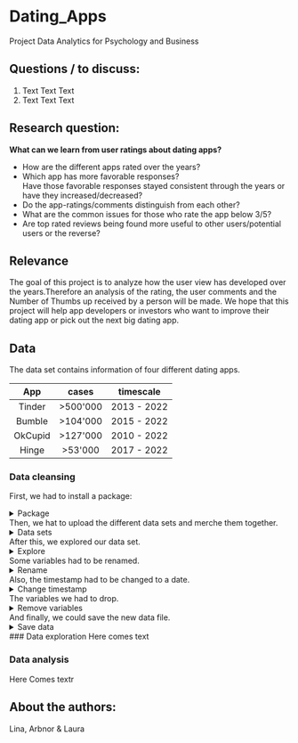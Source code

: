 # Dating_Apps
Project Data Analytics for Psychology and Business

## Questions / to discuss:

  1. Text Text Text
  2. Text Text Text
     
## Research question: 
**What can we learn from user ratings about dating apps?**

- How are the different apps rated over the years?
- Which app has more favorable responses? <br>Have those favorable responses stayed   consistent through the years or have they increased/decreased?
- Do the app-ratings/comments distinguish from each other?
- What are the common issues for those who rate the app below 3/5?
- Are top rated reviews being found more useful to other users/potential users or the reverse?

## Relevance
The goal of this project is to analyze how the user view has developed over the years.Therefore an analysis of the rating, the user comments and the Number of Thumbs up received by a person will be made. We hope that this project will help app developers or investors who want to improve their dating app or pick out the next big dating app.

## Data
The data set contains information of four different dating apps. 

| App | cases  | timescale  |
| :---:   | :-: | :-: |
| Tinder | >500'000 | 2013 - 2022 |
| Bumble | >104'000 | 2015 - 2022 |
| OkCupid | >127'000 | 2010 - 2022 |
| Hinge | >53'000 | 2017 - 2022 |

### Data cleansing

First, we had to install a package: 
<!-- blank line -->  
<details>
<summary markdown="span">Package</summary>
<!-- blank line -->    
install.packages("readxl")<br>
library(readxl)<br>  
</details>
<!-- blank line -->  
Then, we hat to upload the different data sets and merche them together.
<!-- blank line -->  
<details>
<summary markdown="span">Data sets</summary>
<!-- blank line -->  
Tinder <- read_excel(file.choose(), na = "NA")<br>
Bumble <- read_excel(file.choose(), na = "NA")<br>
OkCupid <- read_excel(file.choose(), na = "NA")<br>
Hinge <- read_excel(file.choose(), na = "NA")<br>
<!-- blank line -->
<br>
<!-- blank line -->
#Create full data set<br>
Dating_Data_all <- rbind(Tinder, Bumble, OkCupid, Hinge)<br>
</details>
<!-- blank line -->  
After this, we explored our data set. 
<details>
<summary markdown="span">Explore</summary> 
<!-- blank line -->   
str(Dating_Data_all)
</details>
<!-- blank line -->  
Some variables had to be renamed. 
<details>
<summary markdown="span">Rename</summary> 
<!-- blank line -->  
Dating_Data_all <- Dating_Data_all %>% rename(Date_Time = at) <br>
colnames(Dating_Data_all)
<!-- blank line -->
<br>
<!-- blank line -->
Dating_Data_all <- Dating_Data_all %>% rename(replied_Date_Time = repliedAt)<br>
colnames(Dating_Data_all)
</details>
<!-- blank line -->   
Also, the timestamp had to be changed to a date. 
<details>
<summary markdown="span">Change timestamp</summary>      
#Change Timestamp<br>
Dating_Data_all$Date <- as.Date(Dating_Data_all$Date_Time)<br>
Dating_Data_all$Date_Reply <- as.Date(Dating_Data_all$replied_Date_Time)
</details>
<!-- blank line -->  
The variables we had to drop. 
<details>
<summary markdown="span">Remove variables</summary>       
#Drop variables and create final data set<br>
Dating_App_Final <- within(Dating_Data_all, rm(Time, Date_Time, replied_Date_Time))
</details>
<!-- blank line -->  
And finally, we could save the new data file. 
<details>
<summary markdown="span">Save data</summary>    
#save Datafile<br>
write_csv2(Dating_App_Final, file="Dating_app_cleared.csv")<br>
save(Dating_App_Final, file = "Dating_app_cleared.Rdata")
</details>
<!-- blank line -->  
### Data exploration 
Here comes text

### Data analysis
Here Comes textr

## About the authors:
Lina, Arbnor & Laura 

